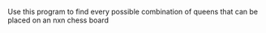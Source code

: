 Use this program to find every possible combination of queens that can be placed on an nxn chess board
